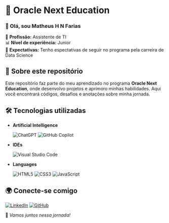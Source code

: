 # 🚀 Oracle Next Education

### 👋 Olá, sou Matheus H N Farias  

💼 **Profissão:** Assistente de TI  
📊 **Nível de experiência:** Junior  
🎯 **Expectativas:** Tenho espectativas de seguir no programa pela carreira de Data Science

## 📌 Sobre este repositório  
Este repositório faz parte do meu aprendizado no programa **Oracle Next Education**, onde desenvolvo projetos e aprimoro minhas habilidades. Aqui você encontrará códigos, desafios e anotações sobre minha jornada.  

## 🛠️ Tecnologias utilizadas  
- **Artificial Intelligence**
  
  ![ChatGPT](https://img.shields.io/badge/chatGPT-74aa9c?style=for-the-badge&logo=openai&logoColor=white)
  ![GitHub Copilot](https://img.shields.io/badge/github_copilot-8957E5?style=for-the-badge&logo=github-copilot&logoColor=white)

- **IDEs**
  
  ![Visual Studio Code](https://img.shields.io/badge/Visual%20Studio%20Code-0078d7.svg?style=for-the-badge&logo=visual-studio-code&logoColor=white)

- **Languages**
  
  ![HTML5](https://img.shields.io/badge/html5-%23E34F26.svg?style=for-the-badge&logo=html5&logoColor=white)
  ![CSS3](https://img.shields.io/badge/css3-%231572B6.svg?style=for-the-badge&logo=css3&logoColor=white)
  ![JavaScript](https://img.shields.io/badge/javascript-%23323330.svg?style=for-the-badge&logo=javascript&logoColor=%23F7DF1E)

## 🌍 Conecte-se comigo  
[![LinkedIn](https://img.shields.io/badge/LinkedIn-Perfil-blue?logo=linkedin)]([https://www.linkedin.com/in/seu-perfil](https://www.linkedin.com/in/matheus-henrique-gpti/))  
[![GitHub](https://img.shields.io/badge/GitHub-Repositório-black?logo=github)]([https://github.com/devFari/Oracle-Next-Education](https://github.com/devFari))  

🚀 _Vamos juntos nessa jornada!_  
